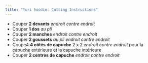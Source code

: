 ```yaml
---
title: "Yuri hoodie: Cutting Instructions"
---
```


- Couper **2 devants** _endroit contre endroit_
- Couper **1 dos** _au pli_
- Couper **2 manches** _endroit contre endroit_
- Couper **2 goussets** _au pli_ _endroit contre endroit_
- Coupe4 **4 côtés de capuche** 2 x 2 _endroit contre endroit_ pour la capuche extérieure et la capuche intérieure
- Couper **2 centres de capuche** _endroit contre endroit_
